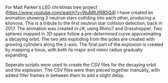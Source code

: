 For Matt Parker's LED christmas tree project (https://www.youtube.com/watch?v=WuMRJf6B5Q4) I have created an animation showing 2 neutron stars colliding into each other, producing a kilonova. This is a tribute to the first neutron star collision detection, back in 2017. The animation was created in c#, using Rhino7 and Grasshopper. Two spheres mapped in 3D space follow a pre-determined curve approximating a decaying orbit. The two jets exploding from the poles are created with growing cylinders along the z-axis. The final part of the explosion is created by mapping a torus, with both its major and minor radius gradually expanding.

 Seperate scripts were used to create the CSV files for the decaying orbit and the explosion. The CSV files were then pieced together manually, with added filler frames in between them to add a slight delay.
